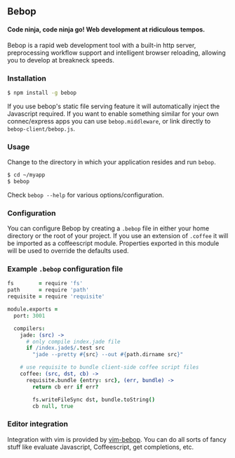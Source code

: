 ## Bebop
#### Code ninja, code ninja go! Web development at ridiculous tempos.
Bebop is a rapid web development tool with a built-in http server, preprocessing
workflow support and intelligent browser reloading, allowing you to develop at
breakneck speeds.

### Installation

```sh
$ npm install -g bebop
```

If you use bebop's static file serving feature it will automatically inject the
Javascript required. If you want to enable something similar for your own
connec/express apps you can use `bebop.middleware`, or link directly to
`bebop-client/bebop.js`.

### Usage
Change to the directory in which your application resides and run `bebop`.

```sh
$ cd ~/myapp
$ bebop
```

Check `bebop --help` for various options/configuration.

### Configuration
You can configure Bebop by creating a `.bebop` file in either your home
directory or the root of your project. If you use an extension of `.coffee` it
will be imported as a coffeescript module. Properties exported in this module
will be used to override the defaults used.

### Example `.bebop` configuration file

```coffeescript
fs        = require 'fs'
path      = require 'path'
requisite = require 'requisite'

module.exports =
  port: 3001

  compilers:
    jade: (src) ->
      # only compile index.jade file
      if /index.jade$/.test src
        "jade --pretty #{src} --out #{path.dirname src}"

    # use requisite to bundle client-side coffee script files
    coffee: (src, dst, cb) ->
      requisite.bundle {entry: src}, (err, bundle) ->
        return cb err if err?

        fs.writeFileSync dst, bundle.toString()
        cb null, true
```

### Editor integration
Integration with vim is provided by
[vim-bebop](http://github.com/zeekay/vim-bebop). You can do all sorts of fancy
stuff like evaluate Javascript, Coffeescript, get completions, etc.
